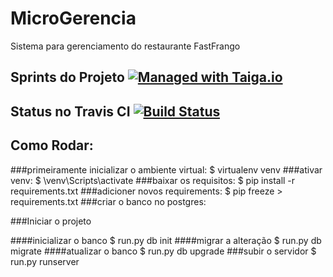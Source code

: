 ﻿# MicroGerencia
Sistema para gerenciamento do restaurante FastFrango

## Sprints do Projeto [![Managed with Taiga.io](https://img.shields.io/badge/managed%20with-TAIGA.io-709f14.svg)](https://tree.taiga.io/project/amandapersampa-amandapersampamicrogerencia/backlog/ "Managed with Taiga.io")

## Status no Travis CI [![Build Status](https://travis-ci.org/amandapersampa/MicroGerencia.svg)](https://travis-ci.org/amandapersampa/MicroGerencia)

## Como Rodar:


###primeiramente inicializar o ambiente virtual:
	$ virtualenv venv
###ativar venv:
	$ \venv\Scripts\activate
###baixar os requisitos:
	$ pip install -r requirements.txt
###adicioner novos requirements:
	$ pip freeze > requirements.txt
###criar o banco no postgres:
	
###Iniciar o projeto


####inicializar o banco
	$ run.py db init
####migrar a alteração
 	$ run.py db migrate 
####atualizar o banco
	$ run.py db upgrade
###subir o servidor
	$ run.py runserver
